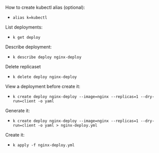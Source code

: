 How to create kubectl alias (optional):
- `alias k=kubectl`

List deployments:
- `k get deploy`

Describe deployment:
- `k describe deploy nginx-deploy`

Delete replicaset
- `k delete deploy nginx-deploy`

View a deployment before create it:
- `k create deploy nginx-deploy --image=nginx --replicas=1 --dry-run=client -o yaml`

Generate it:
- `k create deploy nginx-deploy --image=nginx --replicas=1 --dry-run=client -o yaml > nginx-deploy.yml`

Create it:
- `k apply -f nginx-deploy.yml`
